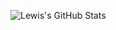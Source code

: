 
![Lewis's GitHub Stats](https://github-readme-stats.vercel.app/api?username=munenelewis&show_icons=true&theme=dracula&icon_color=95A5A6&title_color=F1C40F&hide_border=1&count_private=true)
